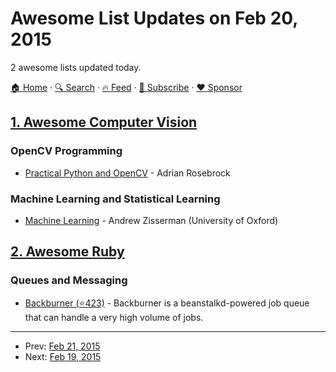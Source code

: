 # Awesome List Updates on Feb 20, 2015

2 awesome lists updated today.

[🏠 Home](/README.md) · [🔍 Search](https://www.trackawesomelist.com/search/) · [🔥 Feed](https://www.trackawesomelist.com/rss.xml) · [📮 Subscribe](https://trackawesomelist.us17.list-manage.com/subscribe?u=d2f0117aa829c83a63ec63c2f&id=36a103854c) · [❤️  Sponsor](https://github.com/sponsors/theowenyoung)



## [1. Awesome Computer Vision](/content/jbhuang0604/awesome-computer-vision/README.md)

### OpenCV Programming

*   [Practical Python and OpenCV](https://www.pyimagesearch.com/practical-python-opencv/) - Adrian Rosebrock

### Machine Learning and Statistical Learning

*   [Machine Learning](http://www.robots.ox.ac.uk/\~az/lectures/ml/index.html) - Andrew Zisserman (University of Oxford)

## [2. Awesome Ruby](/content/markets/awesome-ruby/README.md)

### Queues and Messaging

*   [Backburner (⭐423)](https://github.com/nesquena/backburner) - Backburner is a beanstalkd-powered job queue that can handle a very high volume of jobs.

---

- Prev: [Feb 21, 2015](/content/2015/02/21/README.md)
- Next: [Feb 19, 2015](/content/2015/02/19/README.md)
